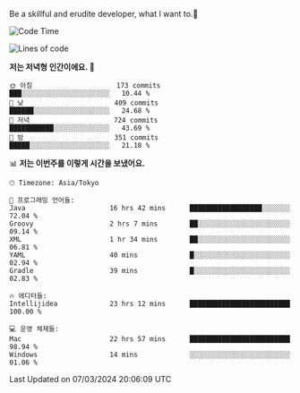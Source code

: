 Be a skillful and erudite developer, what I want to.👶

<!--START_SECTION:waka-->
![Code Time](http://img.shields.io/badge/Code%20Time-492%20hrs%2017%20mins-blue)

![Lines of code](https://img.shields.io/badge/%EC%A0%80%EB%8A%94%20%EC%97%AC%ED%83%9C%EA%B9%8C%EC%A7%80%20-800.7%20thousand%20%EC%A4%84%EC%9D%98%20%EC%BD%94%EB%93%9C%EB%A5%BC%20%EC%9E%91%EC%84%B1%ED%96%88%EC%96%B4%EC%9A%94.-blue)

**저는 저녁형 인간이에요. 🦉** 

```text
🌞 아침                     173 commits         ███░░░░░░░░░░░░░░░░░░░░░░   10.44 % 
🌆 낮　                     409 commits         ██████░░░░░░░░░░░░░░░░░░░   24.68 % 
🌃 저녁                     724 commits         ███████████░░░░░░░░░░░░░░   43.69 % 
🌙 밤　                     351 commits         █████░░░░░░░░░░░░░░░░░░░░   21.18 % 
```


📊 **저는 이번주를 이렇게 시간을 보냈어요.** 

```text
🕑︎ Timezone: Asia/Tokyo

💬 프로그래밍 언어들: 
Java                     16 hrs 42 mins      ██████████████████░░░░░░░   72.04 % 
Groovy                   2 hrs 7 mins        ██░░░░░░░░░░░░░░░░░░░░░░░   09.14 % 
XML                      1 hr 34 mins        ██░░░░░░░░░░░░░░░░░░░░░░░   06.81 % 
YAML                     40 mins             █░░░░░░░░░░░░░░░░░░░░░░░░   02.94 % 
Gradle                   39 mins             █░░░░░░░░░░░░░░░░░░░░░░░░   02.83 % 

🔥 에디터들: 
Intellijidea             23 hrs 12 mins      █████████████████████████   100.00 % 

💻 운영 체제들: 
Mac                      22 hrs 57 mins      █████████████████████████   98.94 % 
Windows                  14 mins             ░░░░░░░░░░░░░░░░░░░░░░░░░   01.06 % 
```


 Last Updated on 07/03/2024 20:06:09 UTC
<!--END_SECTION:waka-->
